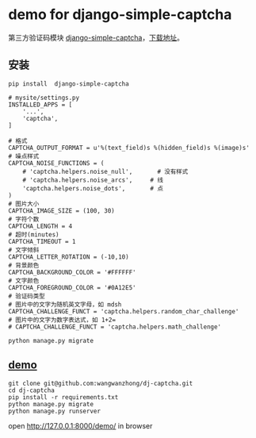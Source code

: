 # demo for django-simple-captcha

第三方验证码模块 [django-simple-captcha](http://django-simple-captcha.readthedocs.io/en/latest/usage.html)，[下载地址](https://github.com/mbi/django-simple-captcha)。


## 安装


```
pip install  django-simple-captcha
```


```
# mysite/settings.py
INSTALLED_APPS = [
    '...',
    'captcha',
]

# 格式
CAPTCHA_OUTPUT_FORMAT = u'%(text_field)s %(hidden_field)s %(image)s'
# 噪点样式
CAPTCHA_NOISE_FUNCTIONS = (
    # 'captcha.helpers.noise_null',       # 没有样式
    # 'captcha.helpers.noise_arcs',     # 线
    'captcha.helpers.noise_dots',       # 点
)
# 图片大小
CAPTCHA_IMAGE_SIZE = (100, 30)
# 字符个数
CAPTCHA_LENGTH = 4
# 超时(minutes)
CAPTCHA_TIMEOUT = 1
# 文字倾斜
CAPTCHA_LETTER_ROTATION = (-10,10)
# 背景颜色
CAPTCHA_BACKGROUND_COLOR = '#FFFFFF'
# 文字颜色
CAPTCHA_FOREGROUND_COLOR = '#0A12E5'
# 验证码类型
# 图片中的文字为随机英文字母，如 mdsh
CAPTCHA_CHALLENGE_FUNCT = 'captcha.helpers.random_char_challenge'
# 图片中的文字为数字表达式，如 1+2=
# CAPTCHA_CHALLENGE_FUNCT = 'captcha.helpers.math_challenge'

```


```
python manage.py migrate
```

## [demo](https://github.com/wangwanzhong/dj-captcha)


```
git clone git@github.com:wangwanzhong/dj-captcha.git
cd dj-captcha
pip install -r requirements.txt
python manage.py migrate
python manage.py runserver
```

open http://127.0.0.1:8000/demo/ in browser
